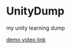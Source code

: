 # UnityDump

my unity learning dump

[demo video link](https://github.com/Coebe/UnityDump/tree/master/DemoVideo)
